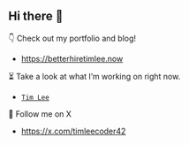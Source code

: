## Hi there 👋

👇 Check out my portfolio and blog!

   - https://betterhiretimlee.now

⏳ Take a look at what I’m working on right now.

   - [`Tim Lee`](https://github.com/users/timleecoder42/projects/1)

💌 Follow me on X
   - https://x.com/timleecoder42
